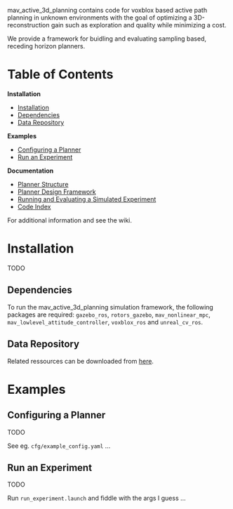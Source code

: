 mav_active_3d_planning contains code for  voxblox based active path planning in unknown environments with the goal of optimizing a 3D-reconstruction gain such as exploration and quality while minimizing a cost. 

We provide a framework for buidling and evaluating sampling based, receding horizon planners.

# Table of Contents
**Installation**
* [Installation](#Installation)
* [Dependencies](#Dependencies)
* [Data Repository](#Data-Repository)

**Examples**
* [Configuring a Planner](#Configuring-a-Planner)
* [Run an Experiment](#Run-an-Experiment)

**Documentation**
* [Planner Structure](https://github.com/ethz-asl/asldoc-2018-ma-schmid/wiki/Planner-Structure)
* [Planner Design Framework](https://github.com/ethz-asl/asldoc-2018-ma-schmid/wiki/Planner-Design-Framework)
* [Running and Evaluating a Simulated Experiment](https://github.com/ethz-asl/asldoc-2018-ma-schmid/wiki/Running-and-Evaluating-a-Simulated-Experiment)
* [Code Index](https://github.com/ethz-asl/asldoc-2018-ma-schmid/wiki/Code-Index)

For additional information and see the wiki.

  
# Installation
TODO

## Dependencies
To run the mav_active_3d_planning simulation framework, the following packages are required: `gazebo_ros`, `rotors_gazebo`, `mav_nonlinear_mpc`, `mav_lowlevel_attitude_controller`, `voxblox_ros` and `unreal_cv_ros`.

## Data Repository
Related ressources can be downloaded from [here](https://www.polybox.ethz.ch/index.php/s/6vhPDINcISbEogg). 

# Examples
## Configuring a Planner
TODO

See eg. `cfg/example_config.yaml` ...

## Run an Experiment
TODO

Run `run_experiment.launch` and fiddle with the args I guess ...
